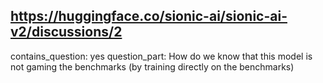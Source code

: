 ## https://huggingface.co/sionic-ai/sionic-ai-v2/discussions/2

contains_question: yes
question_part: How do we know that this model is not gaming the benchmarks (by training directly on the benchmarks) 